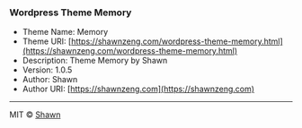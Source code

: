 ### Wordpress Theme Memory

- Theme Name: Memory
- Theme URI: [https://shawnzeng.com/wordpress-theme-memory.html](https://shawnzeng.com/wordpress-theme-memory.html)
- Description: Theme Memory by Shawn
- Version: 1.0.5
- Author: Shawn
- Author URI: [https://shawnzeng.com](https://shawnzeng.com)

---

MIT ©  [Shawn](https://shawnzeng.com)
